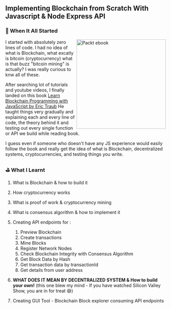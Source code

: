 ## Implementing Blockchain from Scratch With Javascript & Node Express API


### 🧐 When It All Started

<img align="right" width="280px" src="https://www.packtpub.com/media/catalog/product/cache/4cdce5a811acc0d2926d7f857dceb83b/b/1/b12086.png" alt="Packt ebook">


I started with absolutely zero lines of code. I had no idea of what is Blockchain, what excatly is bitcoin (cryptocurrency) what is that buzz "bitcoin mining" is actually? I was really curious to knw all of these. 

After searching lot of tutorials and youtube videos, I finally landed on this book [Learn Blockchain Programming with JavaScript by Eric Traub](https://www.packtpub.com/in/web-development/learn-blockchain-programming-javascript) He taught things very gradually and explaining each and every line of code, the theory behind it and testing out every single function or API we build while reading book.

I guess even if someone who doesn't have any JS experience would easily follow the book and really get the idea of what is Blockchain, decentralized systems, cryptocurrencies, and testing things you write.



### ⛳️ What I Learnt

1. What is Blockchain & how to build it
2. How cryptocurrency works
3. What is proof of work & cryptocurrency mining
4. What is consensus algorithm & how to implement it
5. Creating API endpoints for :
    1. Preview Blockchain
    2. Create transactions
    3. Mine Blocks
    4. Register Network Nodes
    5. Check Blockchain Integrity with Consensus Algorithm
    6. Get Block Data by Hash
    7. Get transaction data by transactionId
    8. Get details from user address
    
6. **WHAT DOES IT MEAN BY DECENTRALIZED SYSTEM & How to build your own!** (this one blew my mind - If you have watched Silicon Valley Show, you are in for treat 😅)
7. Creating GUI Tool - Blockchain Block explorer consuming API endpoints
